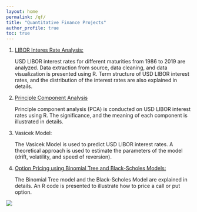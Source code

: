 ```yaml
---
layout: home
permalink: /qf/
title: "Quantitative Finance Projects"
author_profile: true
toc: true
---
```



1. [LIBOR Interes Rate Analysis:](https://sasanmehrabian.github.io/libor/)

	USD LIBOR interest rates for different maturities from 1986 to 2019 are analyzed. Data extraction from source, data cleaning, and data visualization is presented using R. Term structure of USD LIBOR interest rates, and the distribution of the interest rates are also explained in details.

2. [Principle Component Analysis](https://sasanmehrabian.github.io/PCA/)

	Principle component analysis (PCA) is conducted on USD LIBOR interest rates using R. The significance, and the meaning of each component is illustrated in details.

3. Vasicek Model:

	The Vasicek Model is used to predict USD LIBOR interest rates. A theoretical approach is used to estimate the parameters of the model (drift, volatility, and speed of reversion).

4. [Option Pricing using Binomial Tree and Black-Scholes Models:](https://sasanmehrabian.github.io/option/)

	The Binomial Tree model and the Black-Scholes Model are explained in details. An R code is presented to illustrate how to price a call or put option.

<img src="{{ site.url }}{{ site.baseurl }}/images/LIBOR/qf.jpg">

